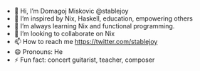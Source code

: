 - 👋 Hi, I’m Domagoj Miskovic @stablejoy
- 👀 I’m inspired by Nix, Haskell, education, empowering others
- 🌱 I’m always learning Nix and functional programming. 
- 💞️ I’m looking to collaborate on Nix
- 📫 How to reach me https://twitter.com/stablejoy
- 😄 Pronouns: He
- ⚡ Fun fact: concert guitarist, teacher, composer

<!---
stablejoy/stablejoy is a ✨ special ✨ repository because its `README.md` (this file) appears on your GitHub profile.
You can click the Preview link to take a look at your changes.
--->
